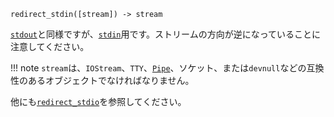 ```
redirect_stdin([stream]) -> stream
```

[`stdout`](@ref)と同様ですが、[`stdin`](@ref)用です。ストリームの方向が逆になっていることに注意してください。

!!! note
    `stream`は、`IOStream`、`TTY`、[`Pipe`](@ref)、ソケット、または`devnull`などの互換性のあるオブジェクトでなければなりません。


他にも[`redirect_stdio`](@ref)を参照してください。
